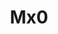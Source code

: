 --- 
title: "Mx0"
publishdate: "2019-1-24T16:48:46+02:00"
src: "https://365manga.net/manga/mx0"
image: "https://data.365manga.net/images/thumbnails/30754-mx0.jpg"
description: " During a flashback, an interviewer inquires Kuzumi Taiga, a prospective student for Seinagi Private High School, on what he would do if he could use magic, during his entrance interview. He replies, 'take over the world', with an outburst of laughter, from an attractive girl, following his answer. After the entrance exam, the school rejects his application; although he recalls almost nothing after this event, he does recall…"
---